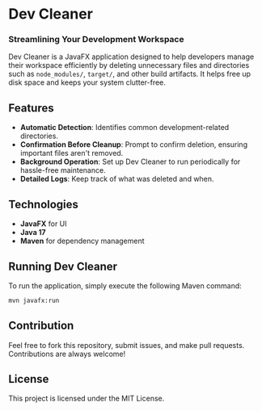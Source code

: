 # Dev Cleaner

### Streamlining Your Development Workspace

Dev Cleaner is a JavaFX application designed to help developers manage their workspace efficiently by deleting unnecessary files and directories such as `node_modules/`, `target/`, and other build artifacts. It helps free up disk space and keeps your system clutter-free.

## Features
- **Automatic Detection**: Identifies common development-related directories.
- **Confirmation Before Cleanup**: Prompt to confirm deletion, ensuring important files aren't removed.
- **Background Operation**: Set up Dev Cleaner to run periodically for hassle-free maintenance.
- **Detailed Logs**: Keep track of what was deleted and when.

## Technologies
- **JavaFX** for UI
- **Java 17**
- **Maven** for dependency management

## Running Dev Cleaner
To run the application, simply execute the following Maven command:
```bash
mvn javafx:run
```

## Contribution
Feel free to fork this repository, submit issues, and make pull requests. Contributions are always welcome!

## License
This project is licensed under the MIT License.
